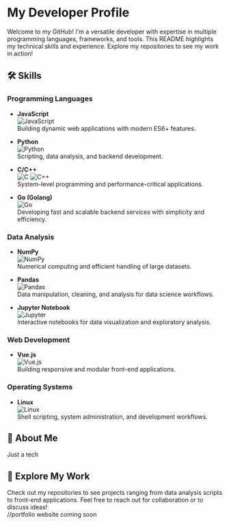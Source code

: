 # My Developer Profile

Welcome to my GitHub! I'm a versatile developer with expertise in multiple programming languages, frameworks, and tools. This README highlights my technical skills and experience. Explore my repositories to see my work in action!

## 🛠️ Skills

### Programming Languages
- **JavaScript**  
  ![JavaScript](https://img.shields.io/badge/JavaScript-F7DF1E?style=flat&logo=javascript&logoColor=black)  
  Building dynamic web applications with modern ES6+ features.

- **Python**  
  ![Python](https://img.shields.io/badge/Python-3776AB?style=flat&logo=python&logoColor=white)  
  Scripting, data analysis, and backend development.

- **C/C++**  
  ![C](https://img.shields.io/badge/C-A8B9CC?style=flat&logo=c&logoColor=black) ![C++](https://img.shields.io/badge/C++-00599C?style=flat&logo=c%2B%2B&logoColor=white)  
  System-level programming and performance-critical applications.

- **Go (Golang)**  
  ![Go](https://img.shields.io/badge/Go-00ADD8?style=flat&logo=go&logoColor=white)  
  Developing fast and scalable backend services with simplicity and efficiency.

### Data Analysis
- **NumPy**  
  ![NumPy](https://img.shields.io/badge/NumPy-013243?style=flat&logo=numpy&logoColor=white)  
  Numerical computing and efficient handling of large datasets.

- **Pandas**  
  ![Pandas](https://img.shields.io/badge/Pandas-150458?style=flat&logo=pandas&logoColor=white)  
  Data manipulation, cleaning, and analysis for data science workflows.

- **Jupyter Notebook**  
  ![Jupyter](https://img.shields.io/badge/Jupyter-F37626?style=flat&logo=jupyter&logoColor=white)  
  Interactive notebooks for data visualization and exploratory analysis.

### Web Development
- **Vue.js**  
  ![Vue.js](https://img.shields.io/badge/Vue.js-4FC08D?style=flat&logo=vuedotjs&logoColor=white)  
  Building responsive and modular front-end applications.

### Operating Systems
- **Linux**  
  ![Linux](https://img.shields.io/badge/Linux-FCC624?style=flat&logo=linux&logoColor=black)  
  Shell scripting, system administration, and development workflows.

## 📖 About Me
Just a tech

## 🚀 Explore My Work
Check out my repositories to see projects ranging from data analysis scripts to front-end applications. Feel free to reach out for collaboration or to discuss ideas!  
//portfolio website coming soon
